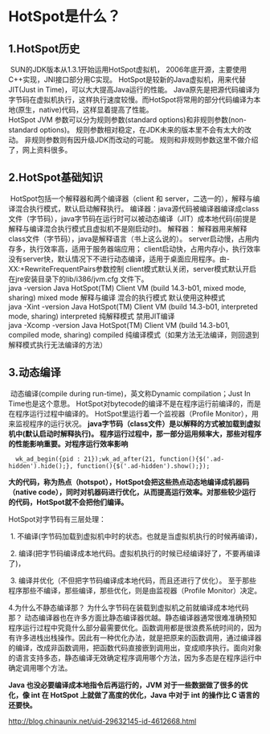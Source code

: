 # HotSpot是什么？ 

## 1.HotSpot历史 

​    SUN的JDK版本从1.3.1开始运用HotSpot虚拟机， 2006年底开源，主要使用C++实现，JNI接口部分用C实现。 
​    HotSpot是较新的Java虚拟机，用来代替JIT(Just in Time)，可以大大提高Java运行的性能。 
​    Java原先是把源代码编译为字节码在虚拟机执行，这样执行速度较慢。而HotSpot将常用的部分代码编译为本地(原生，native)代码，这样显着提高了性能。  
​    HotSpot JVM 参数可以分为规则参数(standard options)和非规则参数(non-standard options)。 
​    规则参数相对稳定，在JDK未来的版本里不会有太大的改动。     非规则参数则有因升级JDK而改动的可能。 
​    规则和非规则参数这里不做介绍了，网上资料很多。   

## 2.HotSpot基础知识 

​    HotSpot包括一个解释器和两个编译器（client 和 server，二选一的），解释与编译混合执行模式，默认启动解释执行。 
​    编译器：java源代码被编译器编译成class文件（字节码），java字节码在运行时可以被动态编译（JIT）成本地代码(前提是解释与编译混合执行模式且虚拟机不是刚启动时)。     解释器： 解释器用来解释class文件（字节码），java是解释语言（书上这么说的）。     server启动慢，占用内存多，执行效率高，适用于服务器端应用； 
​    client启动快，占用内存小，执行效率没有server快，默认情况下不进行动态编译，适用于桌面应用程序。 
​    由-XX:+RewriteFrequentPairs参数控制  client模式默认关闭，server模式默认开启     在jre安装目录下的lib/i386/jvm.cfg 文件下。     
   java -version 
  Java HotSpot(TM) Client VM (build 14.3-b01, mixed mode, sharing)    mixed mode 解释与编译 混合的执行模式 默认使用这种模式   
   java -Xint -version 
   Java HotSpot(TM) Client VM (build 14.3-b01, interpreted mode, sharing)    interpreted  纯解释模式 禁用JIT编译   
   java -Xcomp -version 
   Java HotSpot(TM) Client VM (build 14.3-b01, compiled mode, sharing) 
   compiled  纯编译模式（如果方法无法编译，则回退到解释模式执行无法编译的方法）     

## 3.动态编译 

​      动态编译(compile during run-time)，英文称Dynamic compilation；Just In Time也是这个意思。 
​      HotSpot对bytecode的编译不是在程序运行前编译的，而是在程序运行过程中编译的。       HotSpot里运行着一个监视器（Profile Monitor），用来监视程序的运行状况。 
​      **java字节码（class文件）是以解释的方式被加载到虚拟机中(默认启动时解释执行)。 程序运行过程中，那一部分运用频率大，那些对程序的性能影响重要。对程序运行效率影响**

```
  wk_ad_begin({pid : 21});wk_ad_after(21, function(){$('.ad-hidden').hide();}, function(){$('.ad-hidden').show();});    
```

**大的代码，称为热点（hotspot），HotSpot会把这些热点动态地编译成机器码（native code），同时对机器码进行优化，从而提高运行效率。对那些较少运行的代码，HotSpot就不会把他们编译。** 
​ 

HotSpot对字节码有三层处理：

​	1. 不编译(字节码加载到虚拟机中时的状态。也就是当虚拟机执行的时候再编译)，

​	2. 编译(把字节码编译成本地代码。虚拟机执行的时候已经编译好了，不要再编译了)，

​	3. 编译并优化（不但把字节码编译成本地代码，而且还进行了优化）。 
至于那些程序那些不编译，那些编译，那些优化，则是由监视器（Profile Monitor）决定。   

4.为什么不静态编译那？ 
​    为什么字节码在装载到虚拟机之前就编译成本地代码那？      动态编译器也在许多方面比静态编译器优越。静态编译器通常很难准确预知程序运行过程中究竟什么部分最需要优化。 
​    函数调用都是很浪费系统时间的，因为有许多进栈出栈操作。因此有一种优化办法，就是把原来的函数调用，通过编译器的编译，改成非函数调用，把函数代码直接嵌到调用出，变成顺序执行。 
​    面向对象的语言支持多态，静态编译无效确定程序调用哪个方法，因为多态是在程序运行中确定调用哪个方法。





**Java 也没必要编译成本地指令后再运行的，JVM 对于一些数据做了很多的优化，像 int 在 HotSpot 上就做了高度的优化，Java 中对于 int 的操作比 C 语言的还要快。**





 

http://blog.chinaunix.net/uid-29632145-id-4612668.html